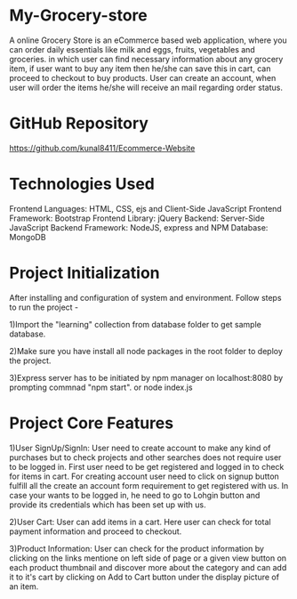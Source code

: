# My-Grocery-store
A online Grocery Store is an eCommerce based web application, where you can order daily essentials like milk and eggs, fruits, vegetables and groceries. in which user can find necessary information about any grocery item, if user want to buy any item then he/she can save this in cart, can proceed to checkout to buy products. User can create an account, when user will order the items he/she will receive an mail regarding order status. 

# GitHub Repository

https://github.com/kunal8411/Ecommerce-Website


# Technologies Used

Frontend Languages: HTML, CSS, ejs and Client-Side JavaScript 
Frontend Framework: Bootstrap 
Frontend Library: jQuery 
Backend: Server-Side JavaScript 
Backend Framework: NodeJS, express and NPM 
Database: MongoDB 

# Project Initialization
After installing and configuration of system and environment. Follow steps to run the project -


1)Import the "learning" collection from database folder to get sample database. 

2)Make sure you have install all node packages in the root folder to deploy the project.

3)Express server has to be initiated by npm manager on localhost:8080 by prompting commnad "npm start". or node index.js


# Project Core Features

1)User SignUp/SignIn: User need to create account to make any kind of purchases but to check projects and other searches does not require user to be logged in. 
First user need to be get registered and logged in to check for items in cart. For creating account user need to click on
signup button fulfill all the create an account form requirement to get registered with us. In case your wants to be logged in, he need to go to Lohgin button and provide its
credentials which has been set up with us. 

2)User Cart: User can add items in a cart. Here user can check for total payment information and proceed to checkout.

3)Product Information: User can check for the product information by clicking on the links mentione on left side of page or a given view button on each product thumbnail and discover more 
about the category and can add it to it's cart by clicking on Add to Cart button under the display picture of an item.



